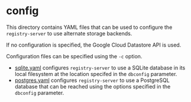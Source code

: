 # config

This directory contains YAML files that can be used to configure the
`registry-server` to use alternate storage backends.

If no configuration is specified, the Google Cloud Datastore API is used.

Configuration files can be specified using the `-c` option.

- [sqlite.yaml](sqlite.yaml) configures `registry-server` to use a SQLite
  database in its local filesystem at the location specifed in the `dbconfig`
  parameter.
- [postgres.yaml](postgres.yaml) configures `registry-server` to use a
  PostgreSQL database that can be reached using the options specified in the
  `dbconfig` parameter.
